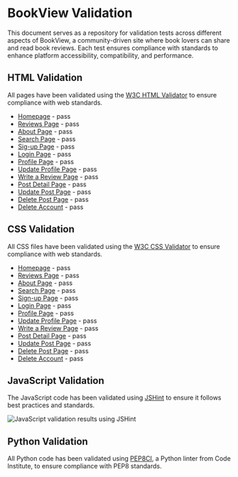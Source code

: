 # BookView Validation

This document serves as a repository for validation tests across different aspects of BookView, a community-driven site where book lovers can share and read book reviews. Each test ensures compliance with standards to enhance platform accessibility, compatibility, and performance.


## HTML Validation

All pages have been validated using the [W3C HTML Validator](https://validator.w3.org/) to ensure compliance with web standards.

- [Homepage](https://validator.w3.org/nu/?doc=https%3A%2F%2Fbookviewc-7148162b5406.herokuapp.com%2F) - pass
- [Reviews Page](https://validator.w3.org/nu/?doc=https%3A%2F%2Fbookviewc-7148162b5406.herokuapp.com%2Freviews%2F) - pass
- [About Page](https://validator.w3.org/nu/?doc=https%3A%2F%2Fbookviewc-7148162b5406.herokuapp.com%2Fabout%2F) - pass
- [Search Page](https://validator.w3.org/nu/?doc=https%3A%2F%2Fbookviewc-7148162b5406.herokuapp.com%2Fsearch%2F%3Fq%3Dharry) - pass
- [Sig-up Page](https://validator.w3.org/nu/?doc=https%3A%2F%2Fbookviewc-7148162b5406.herokuapp.com%2Fsignup%2F) - pass
- [Login Page](https://validator.w3.org/nu/?doc=https%3A%2F%2Fbookviewc-7148162b5406.herokuapp.com%2Flogin%2F) - pass
- [Profile Page](https://validator.w3.org/nu/?doc=https%3A%2F%2Fbookviewc-7148162b5406.herokuapp.com%2Fprofile%2Fbookview) - pass
- [Update Profile Page](https://validator.w3.org/nu/?doc=https%3A%2F%2Fbookviewc-7148162b5406.herokuapp.com%2Fprofile%2Fupdate%2F) - pass
- [Write a Review Page](https://validator.w3.org/nu/?doc=https%3A%2F%2Fbookviewc-7148162b5406.herokuapp.com%2Flogin%2F%3Fnext%3D%2Fwrite-review%2F) - pass
- [Post Detail Page](https://validator.w3.org/nu/?doc=https%3A%2F%2Fbookviewc-7148162b5406.herokuapp.com%2Fpost%2Fharry-potter-and-the-deathly-hallows-by-jk-rowling%2F) - pass
- [Update Post Page](https://validator.w3.org/nu/?doc=https%3A%2F%2Fbookviewc-7148162b5406.herokuapp.com%2Fpost%2Fharry-potter-and-the-philosophers-stone%2Fedit%2F) - pass
- [Delete Post Page](https://validator.w3.org/nu/?doc=https%3A%2F%2Fbookviewc-7148162b5406.herokuapp.com%2Fpost%2Fharry-potter-and-the-philosophers-stone%2Fdelete%2F) - pass
- [Delete Account](https://validator.w3.org/nu/?doc=https%3A%2F%2Fbookviewc-7148162b5406.herokuapp.com%2Faccount%2Fdelete%2F%3F) - pass

## CSS Validation

All CSS files have been validated using the [W3C CSS Validator](https://jigsaw.w3.org/css-validator/) to ensure compliance with web standards.

- [Homepage](https://jigsaw.w3.org/css-validator/validator?uri=https%3A%2F%2Fbookviewc-7148162b5406.herokuapp.com%2F&profile=css3svg&usermedium=all&warning=1&vextwarning=&lang=en) - pass
- [Reviews Page](https://jigsaw.w3.org/css-validator/validator?uri=https%3A%2F%2Fbookviewc-7148162b5406.herokuapp.com%2Freviews&profile=css3svg&usermedium=all&warning=1&vextwarning=&lang=en) - pass
- [About Page](https://jigsaw.w3.org/css-validator/validator?uri=https%3A%2F%2Fbookviewc-7148162b5406.herokuapp.com%2Fabout&profile=css3svg&usermedium=all&warning=1&vextwarning=&lang=en) - pass
- [Search Page](https://jigsaw.w3.org/css-validator/validator?uri=https%3A%2F%2Fbookviewc-7148162b5406.herokuapp.com%2Fsearch&profile=css3svg&usermedium=all&warning=1&vextwarning=&lang=en) - pass
- [Sign-up Page](https://jigsaw.w3.org/css-validator/validator?uri=https%3A%2F%2Fbookviewc-7148162b5406.herokuapp.com%2Fsignup&profile=css3svg&usermedium=all&warning=1&vextwarning=&lang=en) - pass
- [Login Page](https://jigsaw.w3.org/css-validator/validator?uri=https%3A%2F%2Fbookviewc-7148162b5406.herokuapp.com%2Flogin&profile=css3svg&usermedium=all&warning=1&vextwarning=&lang=en) - pass
- [Profile Page](https://jigsaw.w3.org/css-validator/validator?uri=https%3A%2F%2Fbookviewc-7148162b5406.herokuapp.com%2Fprofile%2Fbookview&profile=css3svg&usermedium=all&warning=1&vextwarning=&lang=en) - pass
- [Update Profile Page](https://jigsaw.w3.org/css-validator/validator?uri=https%3A%2F%2Fbookviewc-7148162b5406.herokuapp.com%2Fprofile%2Fupdate&profile=css3svg&usermedium=all&warning=1&vextwarning=&lang=en) - pass
- [Write a Review Page](https://jigsaw.w3.org/css-validator/validator?uri=https%3A%2F%2Fbookviewc-7148162b5406.herokuapp.com%2Fwrite-review&profile=css3svg&usermedium=all&warning=1&vextwarning=&lang=en) - pass
- [Post Detail Page](https://jigsaw.w3.org/css-validator/validator?uri=https%3A%2F%2Fbookviewc-7148162b5406.herokuapp.com%2Fpost%2Fharry-potter-and-the-deathly-hallows-by-jk-rowling%2F&profile=css3svg&usermedium=all&warning=1&vextwarning=&lang=en) - pass
- [Update Post Page](https://jigsaw.w3.org/css-validator/validator?uri=https%3A%2F%2Fbookviewc-7148162b5406.herokuapp.com%2Fpost%2Fharry-potter-and-the-philosophers-stone%2Fedit%2F&profile=css3svg&usermedium=all&warning=1&vextwarning=&lang=en) - pass
- [Delete Post Page](https://jigsaw.w3.org/css-validator/validator?uri=https%3A%2F%2Fbookviewc-7148162b5406.herokuapp.com%2Fpost%2Fharry-potter-and-the-philosophers-stone%2Fdelete%2F&profile=css3svg&usermedium=all&warning=1&vextwarning=&lang=en) - pass
- [Delete Account](https://jigsaw.w3.org/css-validator/validator?uri=https%3A%2F%2Fbookviewc-7148162b5406.herokuapp.com%2Faccount%2Fdelete%2F%3F&profile=css3svg&usermedium=all&warning=1&vextwarning=&lang=en) - pass


## JavaScript Validation

The JavaScript code has been validated using [JSHint](https://jshint.com/) to ensure it follows best practices and standards.

![JavaScript validation results using JSHint](https://github.com/user-attachments/assets/f00acdda-b8fb-47a7-8104-7bf514e7013b)


## Python Validation

All Python code has been validated using [PEP8CI](https://pep8ci.herokuapp.com/), a Python linter from Code Institute, to ensure compliance with PEP8 standards.



